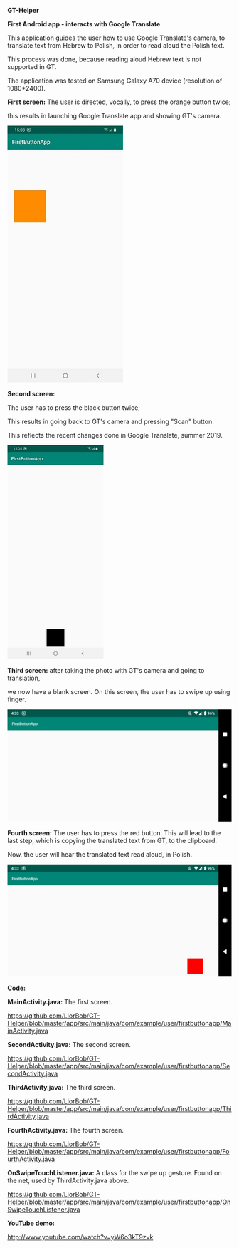 **GT-Helper**

**First Android app - interacts with Google Translate**

This application guides the user how to use Google Translate's camera, to
translate text from Hebrew to Polish, in order to read aloud the Polish text.

This process was done, because reading aloud Hebrew text is not supported in GT.

The application was tested on Samsung Galaxy A70 device (resolution of
1080\*2400).

**First screen:** The user is directed, vocally, to press the orange button
twice;

this results in launching Google Translate app and showing GT's camera.

![C:\\Users\\user\\Downloads\\Screenshot_20190909-150315_FirstButtonApp.jpg](media/aac21a3d327d929a84d92b3b640863cf.jpg)

**Second screen:**

The user has to press the black button twice;

This results in going back to GT's camera and pressing "Scan" button.

This reflects the recent changes done in Google Translate, summer 2019.

![C:\\Users\\user\\Downloads\\Screenshot_20190909-150544_FirstButtonApp.jpg](media/10ecbbafc6ba81c20fc47c101933cdbf.jpg)

**Third screen:** after taking the photo with GT's camera and going to
translation,

we now have a blank screen. On this screen, the user has to swipe up using
finger.

![C:\\Users\\user\\Downloads\\Screenshot_20190115-163314.png](media/e956d525538054c5a93751b3eac6e232.png)

**Fourth screen:** The user has to press the red button. This will lead to the
last step, which is copying the translated text from GT, to the clipboard.

Now, the user will hear the translated text read aloud, in Polish.

![C:\\Users\\user\\Downloads\\Screenshot_20190115-163357.png](media/cd9d50491393d9babc9c562e6d13d88f.png)

**Code:**

**MainActivity.java:** The first screen.

<https://github.com/LiorBob/GT-Helper/blob/master/app/src/main/java/com/example/user/firstbuttonapp/MainActivity.java>

**SecondActivity.java:** The second screen.

<https://github.com/LiorBob/GT-Helper/blob/master/app/src/main/java/com/example/user/firstbuttonapp/SecondActivity.java>

**ThirdActivity.java:** The third screen.

<https://github.com/LiorBob/GT-Helper/blob/master/app/src/main/java/com/example/user/firstbuttonapp/ThirdActivity.java>

**FourthActivity.java:** The fourth screen.

<https://github.com/LiorBob/GT-Helper/blob/master/app/src/main/java/com/example/user/firstbuttonapp/FourthActivity.java>

**OnSwipeTouchListener.java:** A class for the swipe up gesture. Found on the
net, used by ThirdActivity.java above.

<https://github.com/LiorBob/GT-Helper/blob/master/app/src/main/java/com/example/user/firstbuttonapp/OnSwipeTouchListener.java>

**YouTube demo:**

<http://www.youtube.com/watch?v=yW6o3kT9zvk>

